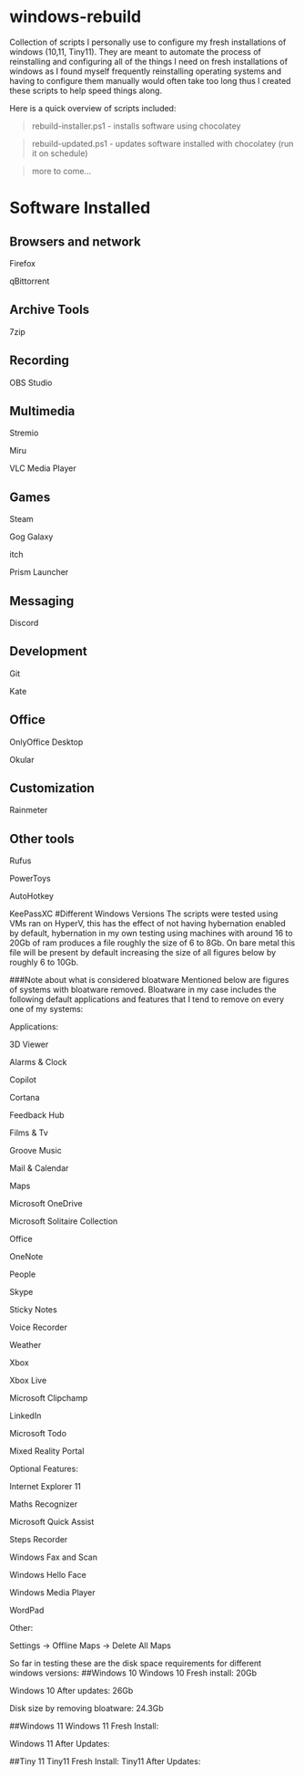 # windows-rebuild
Collection of scripts I personally use to configure my fresh installations of windows (10,11, Tiny11).
They are meant to automate the process of reinstalling and configuring all of the things I need on fresh installations of windows as I found myself frequently reinstalling
operating systems and having to configure them manually would often take too long thus I created these scripts to help speed things along.

Here is a quick overview of scripts included:

> rebuild-installer.ps1 - installs software using chocolatey

> rebuild-updated.ps1 - updates software installed with chocolatey (run it on schedule)

> more to come...




# Software Installed

## Browsers and network
Firefox


qBittorrent

## Archive Tools
7zip

## Recording
OBS Studio

## Multimedia
Stremio

Miru

VLC Media Player

## Games
Steam

Gog Galaxy

itch

Prism Launcher
## Messaging
Discord

## Development
Git


Kate

## Office
OnlyOffice Desktop

Okular

## Customization
Rainmeter


## Other tools
Rufus

PowerToys

AutoHotkey

KeePassXC
#Different Windows Versions
The scripts were tested using VMs ran on HyperV, this has the effect of not having hybernation enabled by default, hybernation in my own testing using machines with around 16 to 20Gb of ram produces a file roughly the size of 6 to 8Gb.
On bare metal this file will be present by default increasing the size of all figures below by roughly 6 to 10Gb.


###Note about what is considered bloatware
Mentioned below are figures of systems with bloatware removed. Bloatware in my case includes the following default applications and features that I tend to remove on every one of my systems:

Applications:

3D Viewer

Alarms & Clock

Copilot

Cortana

Feedback Hub

Films & Tv

Groove Music

Mail & Calendar

Maps

Microsoft OneDrive

Microsoft Solitaire Collection

Office

OneNote

People

Skype

Sticky Notes

Voice Recorder

Weather

Xbox

Xbox Live

Microsoft Clipchamp

LinkedIn

Microsoft Todo

Mixed Reality Portal


Optional Features:

Internet Explorer 11

Maths Recognizer

Microsoft Quick Assist

Steps Recorder

Windows Fax and Scan

Windows Hello Face

Windows Media Player

WordPad


Other:

Settings -> Offline Maps -> Delete All Maps




So far in testing these are the disk space requirements for different windows versions:
##Windows 10
Windows 10 Fresh install: 20Gb

Windows 10 After updates: 26Gb

Disk size by removing bloatware: 24.3Gb

##Windows 11
Windows 11 Fresh Install:

Windows 11 After Updates:

##Tiny 11
Tiny11 Fresh Install:
Tiny11 After Updates:
